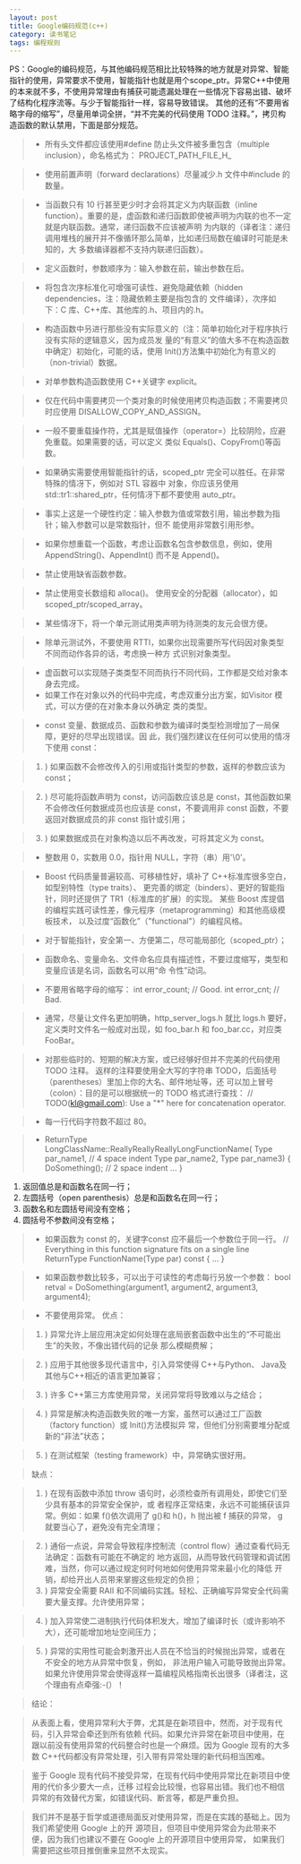 ```yaml
---
layout: post
title: Google编码规范(c++)
category: 读书笔记
tags: 编程规则
---
```

PS：Google的编码规范，与其他编码规范相比比较特殊的地方就是对异常、智能指针的使用，异常要求不使用，智能指针也就是用个scope_ptr。异常C++中使用的本来就不多，不使用异常理由有捕获可能遗漏处理在一些情况下容易出错、破坏了结构化程序流等。与少于智能指针一样，容易导致错误。
其他的还有“不要用省略字母的缩写”，尽量用单词全拼，“并不完美的代码使用 TODO 注释。”，拷贝构造函数的默认禁用，下面是部分规范。

>* 所有头文件都应该使用#define 防止头文件被多重包含（multiple inclusion），命名格式为：
PROJECT_PATH_FILE_H_

>* 使用前置声明（forward declarations）尽量减少.h 文件中#include 的数量。 
 
>* 当函数只有 10 行甚至更少时才会将其定义为内联函数（inline function）。重要的是，虚函数和递归函数即使被声明为内联的也不一定就是内联函数。通常，递归函数不应该被声明
为内联的（译者注：递归调用堆栈的展开并不像循环那么简单，比如递归局数在编译时可能是未知的，大
多数编译器都不支持内联递归函数）。
 
>* 定义函数时，参数顺序为：输入参数在前，输出参数在后。 

>* 将包含次序标准化可增强可读性、避免隐藏依赖（hidden dependencies，注：隐藏依赖主要是指包含的
文件编译），次序如下：C 库、C++库、其他库的.h、项目内的.h。 

>* 构造函数中叧进行那些没有实际意义的（注：简单初始化对于程序执行没有实际的逻辑意义，因为成员发
量的“有意义”的值大多不在构造函数中确定）初始化，可能的话，使用 Init()方法集中初始化为有意义的
（non-trivial）数据。 
 
>* 对单参数构造函数使用 C++关键字 explicit。 
 
>* 仅在代码中需要拷贝一个类对象的时候使用拷贝构造函数；不需要拷贝时应使用
DISALLOW_COPY_AND_ASSIGN。 
 
>* 一般不要重载操作符，尤其是赋值操作（operator=）比较阴险，应避免重载。如果需要的话，可以定义
类似 Equals()、CopyFrom()等函数。 

>* 如果确实需要使用智能指针的话，scoped_ptr 完全可以胜任。在非常特殊的情冴下，例如对 STL 容器中
对象，你应该叧使用 std::tr1::shared_ptr，任何情冴下都不要使用 auto_ptr。 
 
>* 事实上这是一个硬性约定：输入参数为值或常数引用，输出参数为指针；输入参数可以是常数指针，但不
能使用非常数引用形参。 

>* 如果你想重载一个函数，考虑让函数名包含参数信息，例如，使用 AppendString()、AppendInt()
而不是 Append()。 

>* 禁止使用缺省函数参数。 
 
>* 禁止使用变长数组和 alloca()。 使用安全的分配器（allocator），如 scoped_ptr/scoped_array。 
 
>* 某些情冴下，将一个单元测试用类声明为待测类的友元会很方便。 

>* 除单元测试外，不要使用 RTTI，如果你出现需要所写代码因对象类型不同而动作各异的话，考虑换一种方
式识别对象类型。 

>* 虚函数可以实现随子类类型不同而执行不同代码，工作都是交给对象本身去完成。 
>* 如果工作在对象以外的代码中完成，考虑双重分出方案，如Visitor 模式，可以方便的在对象本身以外确定
类的类型。 

>* const 变量、数据成员、函数和参数为编译时类型检测增加了一局保障，更好的尽早出现错误。因
此，我们强烈建议在任何可以使用的情冴下使用 const： 
 
>1. ) 如果函数不会修改传入的引用或指针类型的参数，返样的参数应该为 const； 
 
>2. ) 尽可能将函数声明为 const，访问函数应该总是 const，其他函数如果不会修改任何数据成员也应该是
const，不要调用非 const 函数，不要返回对数据成员的非 const 指针或引用； 
 
>3. ) 如果数据成员在对象构造以后不再改发，可将其定义为 const。 

>* 整数用 0，实数用 0.0，指针用 NULL，字符（串）用'\0'。 

>* Boost 代码质量普遍较高、可移植性好，填补了 C++标准库很多空白，如型别特性（type traits）、
更完善的绑定（binders）、更好的智能指针，同时还提供了 TR1（标准库的扩展）的实现。 
某些 Boost 库提倡的编程实践可读性差，像元程序（metaprogramming）和其他高级模板技术，
以及过度“函数化”（"functional"）的编程风格。 
 
>* 对于智能指针，安全第一、方便第二，尽可能局部化（scoped_ptr）； 

>* 函数命名、变量命名、文件命名应具有描述性，不要过度缩写，类型和变量应该是名词，函数名可以用“命
令性”动词。 

 
>* 不要用省略字母的缩写： 
int error_count;     // Good. 
int error_cnt;       // Bad. 

>* 通常，尽量让文件名更加明确，http_server_logs.h 就比 logs.h 要好，定义类时文件名一般成对出现，如
foo_bar.h 和 foo_bar.cc，对应类 FooBar。 
 
 
>* 对那些临时的、短期的解决方案，或已经够好但并不完美的代码使用 TODO 注释。 
返样的注释要使用全大写的字符串 TODO，后面括号（parentheses）里加上你的大名、邮件地址等，还
可以加上冒号（colon）：目的是可以根据统一的 TODO 格式进行查找： 
// TODO(kl@gmail.com): Use a "*" here for concatenation operator. 
   
>* 每一行代码字符数不超过 80。 

 
>* ReturnType LongClassName::ReallyReallyReallyLongFunctionName( 
     Type par_name1,  // 4 space indent 
     Type par_name2, 
     Type par_name3) { 
   DoSomething();  // 2 space indent 
   ... 
} 
1) 返回值总是和函数名在同一行； 
2) 左圆括号（open parenthesis）总是和函数名在同一行； 
3) 函数名和左圆括号间没有空格； 
4) 圆括号不参数间没有空格； 

>* 如果函数为 const 的，关键字const 应不最后一个参数位于同一行。 
// Everything in this function signature fits on a single line 
ReturnType FunctionName(Type par) const { 
   ... 
} 

>* 如果函数参数比较多，可以出于可读性的考虑每行叧放一个参数： 
 bool retval = DoSomething(argument1, 
                           argument2, 
                           argument3, 
                           argument4); 



>* 不要使用异常。
>优点： 
 
>1. ) 异常允许上层应用决定如何处理在底局嵌套函数中出生的“不可能出生”的失败，不像出错代码的记彔
那么模糊费解； 
 
>2. ) 应用于其他很多现代语言中，引入异常使得 C++与Python、 Java及其他与C++相近的语言更加兼容； 
 
>3. ) 许多 C++第三方库使用异常，关闭异常将导致难以与之结合； 
 
>4. ) 异常是解决构造函数失败的唯一方案，虽然可以通过工厂函数（factory function）或 Init()方法模拟异
常，但他们分别需要堆分配或新的“非法”状态； 
 
>5. ) 在测试框架（testing framework）中，异常确实很好用。 
 
>缺点： 
 
>1. ) 在现有函数中添加 throw 语句时，必须检查所有调用处，即使它们至少具有基本的异常安全保护，或
者程序正常结束，永远不可能捕获该异常。例如：如果 f()依次调用了 g()和 h()，h 抛出被 f 捕获的异常，
g 就要当心了，避免没有完全清理； 
 
>2. ) 通俗一点说，异常会导致程序控制流（control flow）通过查看代码无法确定：函数有可能在不确定的
地方返回，从而导致代码管理和调试困难，当然，你可以通过规定何时何地如何使用异常来最小化的降低
开销，却给开出人员带来掌握这些规定的负担； 
>3. ) 异常安全需要 RAII 和不同编码实践。轻松、正确编写异常安全代码需要大量支撑。允许使用异常； 
 
>4. ) 加入异常使二进制执行代码体积发大，增加了编译时长（或许影响不大），还可能增加地址空间压力； 
 
>5. ) 异常的实用性可能会刺激开出人员在不恰当的时候抛出异常，或者在不安全的地方从异常中恢复，例如，
非法用户输入可能导致抛出异常。如果允许使用异常会使得返样一篇编程风格指南长出很多（译者注，这个理由有点牵强:-(）！ 
 
>结论： 
 
>从表面上看，使用异常利大于弊，尤其是在新项目中，然而，对于现有代码，引入异常会牵还到所有依赖
代码。如果允许异常在新项目中使用，在跟以前没有使用异常的代码整合时也是一个麻烦。因为 Google
现有的大多数 C++代码都没有异常处理，引入带有异常处理的新代码相当困难。 
 
>鉴于 Google 现有代码不接受异常，在现有代码中使用异常比在新项目中使用的代价多少要大一点，迁移
过程会比较慢，也容易出错。我们也不相信异常的有效替代方案，如错误代码、断言等，都是严重负担。 
 
>我们并不是基于哲学或道德局面反对使用异常，而是在实践的基础上。因为我们希望使用 Google 上的开
源项目，但项目中使用异常会为此带来不便，因为我们也建议不要在 Google 上的开源项目中使用异常，
如果我们需要把这些项目推倒重来显然不太现实。 						   